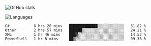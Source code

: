 ![GitHub stats](https://github-readme-stats.vercel.app/api?username=emipa606&theme=github_dark&show_icons=true)

![Languages](https://github-readme-stats.vercel.app/api/top-langs/?username=emipa606&theme=github_dark&layout=compact)

<!--START_SECTION:waka-->
```text
C#           6 hrs 20 mins   █████████████░░░░░░░░░░░░   51.82 % 
Other        2 hrs 57 mins   ██████░░░░░░░░░░░░░░░░░░░   24.21 % 
XML          1 hr 46 mins    ███▓░░░░░░░░░░░░░░░░░░░░░   14.53 % 
PowerShell   1 hr 8 mins     ██▒░░░░░░░░░░░░░░░░░░░░░░   09.38 % 
```
<!--END_SECTION:waka-->
